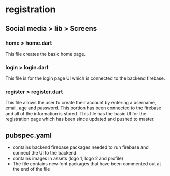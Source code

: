 # registration 

## Social media > lib > Screens 

### home > home.dart
This file creates the basic home page. 

### login > login.dart 
This file is for the login page UI which is connected to the backend firebase. 

### register > register.dart 
This file allows the user to create their account by entering a username, email, age and password. This portion has been connected to the firebase and all of the information is stored. This file has the basic UI for the registration page which has been since updated and pushed to master. 

## pubspec.yaml 
* contains backend firebase packages needed to run firebase and connect the UI to the backend
* contains images in assets (logo 1, logo 2 and profile) 
* The file contains new font packages that have been commented out at the end of the file
